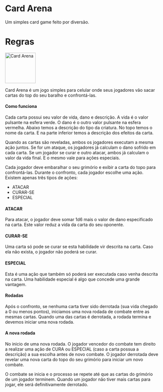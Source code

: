 # Card Arena
Um simples card game feito por diversão.


# Regras


<img src="https://maickon.github.io/card-arena/assets/img/images/icon.png" alt="Card Arena" width="100" height="100">

Card Arena é um jogo simples para celular onde seus jogadores vão sacar cartas do top do seu baralho e confrontá-las.

#### Como funciona

Cada carta possui seu valor de vida, dano e descrição. A vida é o valor pulsante na esfera verde. O dano é o outro valor pulsante na esfera vermelha. Abaixo temos a descrição do tipo da criatura. No topo temos o nome da carta. E na parte inferior temos a descrição dos efeitos da carta.

Quando as cartas são reveladas, ambos os jogadores executam a mesma ação juntos. Se for um ataque, os jogadores já calculam o dano sofrido em cada carta. Se um jogador se curar e outro atacar, ambos já calculam o valor da vida final. E o mesmo vale para ações especiais.

Cada jogador deve embaralhar o seu grimório e exibir a carta do topo para confrontá-las. Durante o confronto, cada jogador escolhe uma ação. Existem apenas três tipos de ações:

- ATACAR
- CURAR-SE
- ESPECIAL

#### ATACAR

Para atacar, o jogador deve somar 1d6 mais o valor de dano especificado na carta. Este valor reduz a vida da carta do seu oponente.

#### CURAR-SE

Uma carta só pode se curar se esta habilidade vir descrita na carta. Caso ela não exista, o jogador não poderá se curar.

#### ESPECIAL

Esta é uma ação que também só poderá ser executada caso venha descrita na carta. Uma habilidade especial é algo que concede uma grande vantagem.

#### Rodadas

Após o confronto, se nenhuma carta tiver sido derrotada (sua vida chegado a 0 ou menos pontos), iniciamos uma nova rodada de combate entre as mesmas cartas. Quando uma das cartas é derrotada, a rodada termina e devemos iniciar uma nova rodada.

#### A nova rodada

No inicio de uma nova rodada. O jogador vencedor do combate tem direito a realizar uma ação de CURA ou ESPECIAL (caso a carta possua a descrição) a sua escolha antes de novo combate. O jogador derrotada deve revelar uma nova carta do topo do seu grimório para iniciar um novo combate.

O combate se inicia e o processo se repete até que as cartas do grimório de um jogador terminem. Quando um jogador não tiver mais cartas para jogar, ele será definitivamente derrotado.